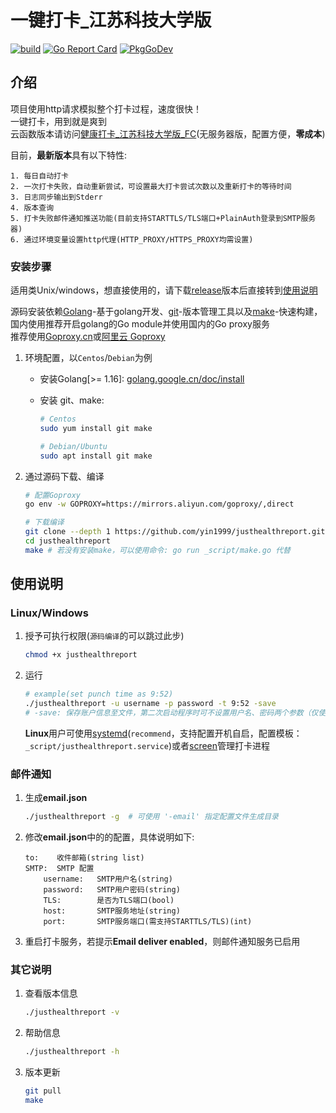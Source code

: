 # 一键打卡_江苏科技大学版

[![build](https://github.com/yin1999/justhealthreport/actions/workflows/Build.yml/badge.svg)](https://github.com/yin1999/justhealthreport/actions/workflows/Build.yml) [![Go Report Card](https://goreportcard.com/badge/github.com/yin1999/justhealthreport)](https://goreportcard.com/report/github.com/yin1999/justhealthreport) [![PkgGoDev](https://pkg.go.dev/badge/github.com/yin1999/justhealthreport.svg)](https://pkg.go.dev/github.com/yin1999/justhealthreport)

## 介绍

项目使用http请求模拟整个打卡过程，速度很快！  
一键打卡，用到就是爽到  
云函数版本请访问[健康打卡_江苏科技大学版_FC](https://github.com/yin1999/justhealthreport_fc)(无服务器版，配置方便，**零成本**)

目前，**最新版本**具有以下特性:

	1. 每日自动打卡
	2. 一次打卡失败，自动重新尝试，可设置最大打卡尝试次数以及重新打卡的等待时间
	3. 日志同步输出到Stderr
	4. 版本查询
	5. 打卡失败邮件通知推送功能(目前支持STARTTLS/TLS端口+PlainAuth登录到SMTP服务器)
	6. 通过环境变量设置http代理(HTTP_PROXY/HTTPS_PROXY均需设置)

### 安装步骤

适用类Unix/windows，想直接使用的，请下载[release](https://gitee.com/allo123/justhealthreport/releases)版本后直接转到[使用说明](#使用说明) 

源码安装依赖[Golang](https://golang.google.cn/)-基于golang开发、[git](https://git-scm.com/)-版本管理工具以及[make](https://www.gnu.org/software/make/)-快速构建，国内使用推荐开启golang的Go module并使用国内的Go proxy服务  
推荐使用[Goproxy.cn](https://goproxy.cn/)或[阿里云 Goproxy](https://developer.aliyun.com/mirror/goproxy)

1. 环境配置，以`Centos`/`Debian`为例

	- 安装Golang[>= 1.16]: [golang.google.cn/doc/install](https://golang.google.cn/doc/install)

	- 安装 git、make:

	   ```bash
	   # Centos
	   sudo yum install git make

	   # Debian/Ubuntu
	   sudo apt install git make
	   ```

2. 通过源码下载、编译

	```bash
	# 配置Goproxy
	go env -w GOPROXY=https://mirrors.aliyun.com/goproxy/,direct  

	# 下载编译
	git clone --depth 1 https://github.com/yin1999/justhealthreport.git
	cd justhealthreport
	make # 若没有安装make，可以使用命令: go run _script/make.go 代替
	```

## 使用说明

### Linux/Windows

1. 授予可执行权限(`源码编译`的可以跳过此步)

	```bash
	chmod +x justhealthreport
	```

2. 运行

	```bash
	# example(set punch time as 9:52)
	./justhealthreport -u username -p password -t 9:52 -save
	# -save: 保存账户信息至文件，第二次启动程序时可不设置用户名、密码两个参数（仅使用: ./healthreport -t 9:52）
	```

	**Linux**用户可使用[systemd](https://systemd.io/)(`recommend`，支持配置开机自启，配置模板：`_script/justhealthreport.service`)或者[screen](https://www.gnu.org/software/screen/)管理打卡进程

### 邮件通知

1. 生成**email.json**

	```bash
	./justhealthreport -g  # 可使用 '-email' 指定配置文件生成目录
	```

2. 修改**email.json**中的的配置，具体说明如下:

	```properties
	to:    收件邮箱(string list)  
	SMTP:  SMTP 配置
	    username:   SMTP用户名(string)
	    password:   SMTP用户密码(string)
	    TLS:        是否为TLS端口(bool)
	    host:       SMTP服务地址(string)
	    port:       SMTP服务端口(需支持STARTTLS/TLS)(int)
	```

3. 重启打卡服务，若提示**Email deliver enabled**，则邮件通知服务已启用
 
### 其它说明

1. 查看版本信息

	```bash
	./justhealthreport -v
	```

2. 帮助信息

	```bash
	./justhealthreport -h
	```

4. 版本更新

	```bash
	git pull
	make
	```
